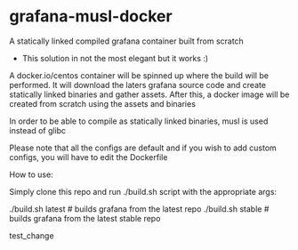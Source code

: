 # grafana-musl-docker
A statically linked compiled grafana container built from scratch

- This solution in not the most elegant but it works :)

A docker.io/centos container will be spinned up where the build will be performed. It will download the laters grafana source code and create statically linked binaries and gather assets. After this, a docker image will be created from scratch using the assets and binaries

In order to be able to compile as statically linked binaries, musl is used instead of glibc

Please note that all the configs are default and if you wish to add custom configs, you will have to edit the Dockerfile

How to use:

Simply clone this repo and run ./build.sh script with the appropriate args:

./build.sh latest # builds grafana from the latest repo
./build.sh stable # builds grafana from the latest stable repo

test_change

